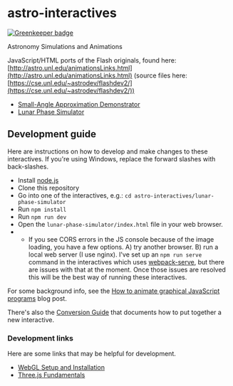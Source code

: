 # astro-interactives

[![Greenkeeper badge](https://badges.greenkeeper.io/ccnmtl/astro-interactives.svg)](https://greenkeeper.io/)

Astronomy Simulations and Animations

JavaScript/HTML ports of the Flash originals, found here: [http://astro.unl.edu/animationsLinks.html](http://astro.unl.edu/animationsLinks.html) (source files here: [https://cse.unl.edu/~astrodev/flashdev2/](https://cse.unl.edu/~astrodev/flashdev2/))

* [Small-Angle Approximation Demonstrator](https://ccnmtl.github.io/astro-interactives/small-angle-demo/)
* [Lunar Phase Simulator](https://ccnmtl.github.io/astro-interactives/lunar-phase-simulator/)

## Development guide

Here are instructions on how to develop and make changes to these interactives. If you're using Windows, replace the forward slashes with back-slashes.


* Install [node.js](https://nodejs.org/en/)
* Clone this repository
* Go into one of the interactives, e.g.: `cd astro-interactives/lunar-phase-simulator`
* Run `npm install`
* Run `npm run dev`
* Open the `lunar-phase-simulator/index.html` file in your web browser.
* * If you see CORS errors in the JS console because of the image loading, you have a few options. A) try another browser. B) run a local web server (I use nginx). I've set up an `npm run serve` command in the interactives which uses [webpack-serve](https://github.com/webpack-contrib/webpack-serve), but there are issues with that at the moment. Once those issues are resolved this will be the best way of running these interactives.

For some background info, see the [How to animate graphical JavaScript programs](https://compiled.ctl.columbia.edu/articles/how-to-animate-graphical-javascript-programs/) blog post.

There's also the [Conversion Guide](https://ccnmtl.github.io/astro-interactives/docs/conversion-guide.html)
 that documents how to put together a new interactive.

### Development links
Here are some links that may be helpful for development.
* [WebGL Setup and Installation](https://webglfundamentals.org/webgl/lessons/webgl-setup-and-installation.html)
* [Three.js Fundamentals](https://threejsfundamentals.org/)
